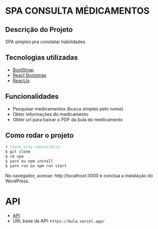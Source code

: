 # SPA CONSULTA MÉDICAMENTOS

## Descrição do Projeto
SPA simples pra constatar habilidades

## Tecnologias utilizadas

- [BootStrap](https://getbootstrap.com/docs/4.1/getting-started/introduction/)
- [React Bootstrap](https://react-bootstrap.netlify.app/docs/getting-started/introduction)
- [ReactJs](https://legacy.reactjs.org/docs/getting-started.html)

## Funcionalidades
- Pesquisar medicamentos (busca simples pelo nome)
- Obter informações do medicamento
- Obter url para baixar o PDF da bula do medicamento

## Como rodar o projeto

```bash
# Clone este repositório
$ git clone
$ cd spa
$ yarn ou npm install
$ yarn run ou npm run start
```
No navegador, acesse: http://localhost:3000 e conclua a instalação do WordPress. 

# API 
- [API](https://bula.vercel.app/docs)
- URL base da API: `https://bula.vercel.app/`

